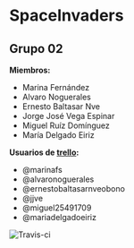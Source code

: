 # SpaceInvaders

## Grupo 02
**Miembros:**
*  Marina Fernández
*  Alvaro Noguerales
*  Ernesto Baltasar Nve
*  Jorge José Vega Espinar
*  Miguel Ruíz Domínguez
* 	María Delgado Eiriz

**Usuarios de [trello](https://trello.com/b/nMfJwqAy/g2):**
*  @marinafs
*  @alvaronoguerales
*  @ernestobaltasarnveobono
*  @jjve
*  @miguel25491709
*	@mariadelgadoeiriz

![Travis-ci](https://api.travis-ci.org/yourUserName/Your-repository.svg)